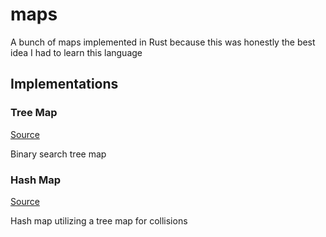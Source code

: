 # maps

A bunch of maps implemented in Rust because this was honestly the best idea I had to learn this language

## Implementations

### Tree Map

[Source](./src/tree_map.rs)

Binary search tree map

### Hash Map

[Source](./src/hash_map.rs)

Hash map utilizing a tree map for collisions

